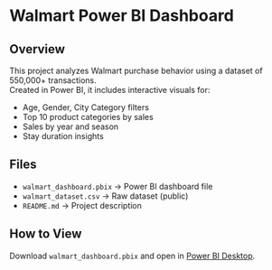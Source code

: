 # Walmart Power BI Dashboard

## Overview
This project analyzes Walmart purchase behavior using a dataset of 550,000+ transactions.  
Created in Power BI, it includes interactive visuals for:

- Age, Gender, City Category filters
- Top 10 product categories by sales
- Sales by year and season
- Stay duration insights

## Files
- `walmart_dashboard.pbix` → Power BI dashboard file
- `walmart_dataset.csv` → Raw dataset (public)
- `README.md` → Project description

## How to View
Download `walmart_dashboard.pbix` and open in [Power BI Desktop](https://powerbi.microsoft.com/desktop).


